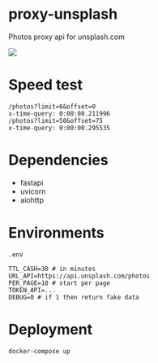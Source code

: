 # proxy-unsplash
Photos proxy api for unsplash.com


![](https://img.shields.io/badge/python-3.9.14-blue)

# Speed test


```
/photos?limit=6&offset=0
x-time-query: 0:00:00.211996
/photos?limit=50&offset=75
x-time-query: 0:00:00.295535
```


# Dependencies

* fastapi
* uvicorn
* aiohttp

# Environments

`.env`

```
TTL_CASH=30 # in minutes
URL_API=https://api.unsplash.com/photos
PER_PAGE=10 # start per page
TOKEN_API=...
DEBUG=0 # if 1 then return fake data
```


# Deployment

```
docker-compose up
```